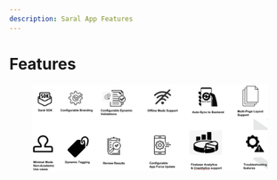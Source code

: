 ```yaml
---
description: Saral App Features
---
```


# Features

<figure><img src="../../.gitbook/assets/Screenshot 2023-04-05 at 11.52.52 AM.png" alt=""><figcaption></figcaption></figure>
